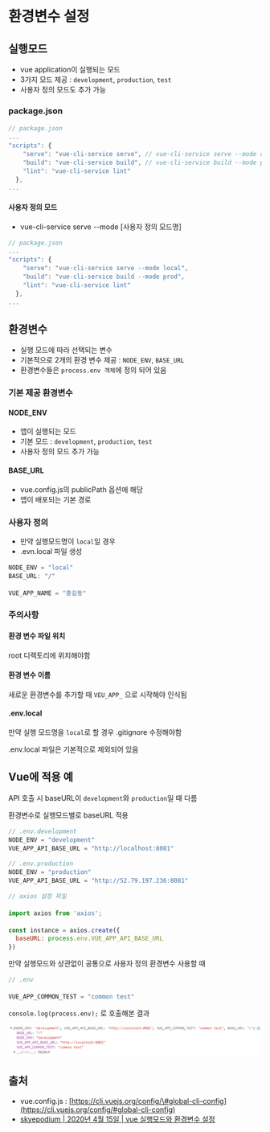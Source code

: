# 환경변수 설정

## 실행모드

* vue application이 실행되는 모드
* 3가지 모드 제공 : `development`, `production`, `test`
* 사용자 정의 모드도 추가 가능

### package.json

```javascript
// package.json
...
"scripts": {
    "serve": "vue-cli-service serve", // vue-cli-service serve --mode development
    "build": "vue-cli-service build", // vue-cli-service build --mode production
    "lint": "vue-cli-service lint"
  },
...
```

#### 사용자 정의 모드

* vue-cli-service serve --mode \[사용자 정의 모드명\]

```javascript
// package.json
...
"scripts": {
    "serve": "vue-cli-service serve --mode local",
    "build": "vue-cli-service build --mode prod",
    "lint": "vue-cli-service lint"
  },
...
```

## 환경변수

* 실행 모드에 따라 선택되는 변수
* 기본적으로 2개의 환경 변수 제공 : `NODE_ENV`, `BASE_URL`
* 환경변수들은 `process.env 객체`에 정의 되어 있음

### 기본 제공 환경변수

#### NODE\_ENV

* 앱이 실행되는 모드
* 기본 모드 : `development`, `production`, `test`
* 사용자 정의 모드 추가 가능

#### BASE\_URL

* vue.config.js의 publicPath 옵션에 해당
* 앱이 배포되는 기본 경로

### 사용자 정의

* 만약 실행모드명이 `local`일 경우
* .evn.local 파일 생성

```javascript
NODE_ENV = "local"
BASE_URL: "/"

VUE_APP_NAME = "홍길동"
```

### 주의사항

#### 환경 변수 파일 위치

root 디렉토리에 위치해야함

#### 환경 변수 이름

새로운 환경변수를 추가할 때 `VEU_APP_` 으로 시작해야 인식됨

#### .env.local

만약 실행 모드명을 `local`로 할 경우 .gitignore 수정해야함

.env.local 파일은 기본적으로 제외되어 있음

## Vue에 적용 예

API 호출 시 baseURL이 `development`와 `production`일 때 다름

환경변수로 실행모드별로 baseURL 적용

```javascript
// .env.development
NODE_ENV = "development"
VUE_APP_API_BASE_URL = "http://localhost:8081"
```

```javascript
// .env.production
NODE_ENV = "production"
VUE_APP_API_BASE_URL = "http://52.79.197.236:8081"
```

```javascript
// axios 설정 파일

import axios from 'axios';

const instance = axios.create({
  baseURL: process.env.VUE_APP_API_BASE_URL
})
```

만약 실행모드와 상관없이 공통으로 사용자 정의 환경변수 사용할 때

```javascript
// .env

VUE_APP_COMMON_TEST = "common test"
```

`console.log(process.env);` 로 호출해본 결과

![](../.gitbook/assets/image%20%2818%29.png)

## 출처

* vue.config.js : [https://cli.vuejs.org/config/\#global-cli-config](https://cli.vuejs.org/config/#global-cli-config)
* [skyepodium \| 2020년 4월 15일 \| vue 실행모드와 환경변수 설정](https://velog.io/@skyepodium/vue-%EC%8B%A4%ED%96%89-%EB%AA%A8%EB%93%9C%EC%99%80-%ED%99%98%EA%B2%BD-%EB%B3%80%EC%88%98-%EC%84%A4%EC%A0%95)

